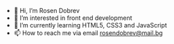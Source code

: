 - 👋 Hi, I’m Rosen Dobrev
- 👀 I’m interested in front end development
- 🌱 I’m currently learning HTML5, CSS3 and JavaScript
- 📫 How to reach me via email rosendobrev@mail.bg
